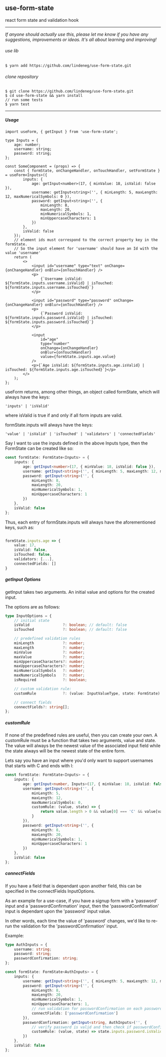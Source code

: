 ## use-form-state

react form state and validation hook

---

_If anyone should actually use this, please let me know if you have any suggestions, improvements or ideas. It's all about learning and improving!_

###### use lib

`$ yarn add https://github.com/lindeneg/use-form-state.git`

###### clone repository

```
$ git clone https://github.com/lindeneg/use-form-state.git
$ cd use-form-state && yarn install
// run some tests
$ yarn test
```

---

##### Usage

```tsx
import useForm, { getInput } from 'use-form-state';

type Inputs = {
    age: number;
    username: string;
    password: string;
};

const SomeComponent = (props) => {
    const { formState, onChangeHandler, onTouchHandler, setFormState } = useForm<Inputs>({
        inputs: {
            age: getInput<number>(17, { minValue: 18, isValid: false }),
            username: getInput<string>('', { minLength: 5, maxLength: 12, maxNumericalSymbols: 0 }),
            password: getInput<string>('', {
                minLength: 8,
                maxLength: 20,
                minNumericalSymbols: 1,
                minUppercaseCharacters: 1
            })
        },
        isValid: false
    });
    // element ids must correspond to the correct property key in the formState.
    // So the input element for 'username' should have an Id with the value 'username'
    return (
        <>
            <input id="username" type="text" onChange={onChangeHandler} onBlur={onTouchHandler} />
            <p>
                {`Username isValid: ${formState.inputs.username.isValid} | isTouched: ${formState.inputs.username.isTouched}`}
            </p>

            <input id="password" type="password" onChange={onChangeHandler} onBlur={onTouchHandler} />
            <p>
                {`Password isValid: ${formState.inputs.password.isValid} | isTouched: ${formState.inputs.password.isTouched}`}
            </p>

            <input
                id="age"
                type="number"
                onChange={onChangeHandler}
                onBlur={onTouchHandler}
                value={formState.inputs.age.value}
            />
            <p>{`Age isValid: ${formState.inputs.age.isValid} | isTouched: ${formState.inputs.age.isTouched}`}</p>
        </>
    );
};
```

useForm returns, among other things, an object called formState, which will always have the keys:

`'inputs' | 'isValid'`

where isValid is true if and only if all form inputs are valid.

formState.inputs will always have the keys:

`'value' | 'isValid' | 'isTouched' | 'validators' | 'connectedFields'`

Say I want to use the inputs defined in the above Inputs type, then the FormState can be created like so:

```ts
const formState: FormState<Inputs> = {
    inputs: {
        age: getInput<number>(17, { minValue: 18, isValid: false }),
        username: getInput<string>('', { minLength: 5, maxLength: 12, maxNumericalSymbols: 0 }),
        password: getInput<string>('', {
            minLength: 8,
            maxLength: 20,
            minNumericalSymbols: 1,
            minUppercaseCharacters: 1
        })
    },
    isValid: false
};
```

Thus, each entry of formState.inputs will always have the aforementioned keys, such as:

```ts

formState.inputs.age => {
    value: 17,
    isValid: false,
    isTouched: false,
    validators: [...],
    connectedFields: []
}

```

##### getInput Options

getInput takes two arguments. An initial value and options for the created input.

The options are as follows:

```ts
type InputOptions = {
    // initial state
    isValid               ?: boolean; // default: false
    isTouched             ?: boolean; // default: false

    // predefined validation rules
    minLength             ?: number;
    maxLength             ?: number;
    minValue              ?: number;
    maxValue              ?: number;
    minUppercaseCharacters?: number;
    maxUppercaseCharacters?: number;
    minNumericalSymbols   ?: number;
    maxNumericalSymbols   ?: number;
    isRequired            ?: boolean;

    // custom validation rule:
    customRule            ?: (value: InputValueType, state: FormState) => boolean;

    // connect fields
    connectFields?: string[];
};
```

##### customRule

If none of the predefined rules are useful, then you can create your own. A customRule must be a function
that takes two arguments, value and state. The value will always be the newest value of the associated
input field while the state always will be the newest state of the entire form.

Lets say you have an input where you'd only want to support usernames that starts with C and ends with l:

```ts
const formState: FormState<Inputs> = {
    inputs: {
        age: getInput<number, Inputs>(17, { minValue: 18, isValid: false }),
        username: getInput<string>('', {
            minLength: 5,
            maxLength: 12,
            maxNumericalSymbols: 0,
            customRule: (value, state) => {
                return value.length > 0 && value[0] === 'C' && value[value.length - 1] === 'l';
            }
        }),
        password: getInput<string>('', {
            minLength: 8,
            maxLength: 20,
            minNumericalSymbols: 1,
            minUppercaseCharacters: 1
        })
    },
    isValid: false
};
```

##### connectFields

If you have a field that is dependant upon another field, this can be specified in the connectFields InputOptions.

As an example for a use-case, if you have a signup form with a 'password' input and a 'passwordConfirmation' input, then the 'passwordConfirmation' input is dependant upon the 'password' input value.

In other words, each time the value of 'password' changes, we'd like to re-run the validation for the 'passwordConfirmation' input.

Example:

```ts
type AuthInputs = {
    username: string;
    password: string;
    passwordConfirmation: string;
};

const formState: FormState<AuthInputs> = {
    inputs: {
        username: getInput<string>('', { minLength: 5, maxLength: 12, maxNumericalSymbols: 0 }),
        password: getInput<string>('', {
            minLength: 8,
            maxLength: 20,
            minNumericalSymbols: 1,
            minUppercaseCharacters: 1,
            // run validation for passwordConfirmation on each password value change
            connectFields: ['passwordConfirmation']
        }),
        passwordConfirmation: getInput<string, AuthInputs>('', {
            // verify password is valid and then check if passwordConfirmation and password are equal
            customRule: (value, state) => state.inputs.password.isValid && value === state.inputs.password.value
        })
    },
    isValid: false
};
```
